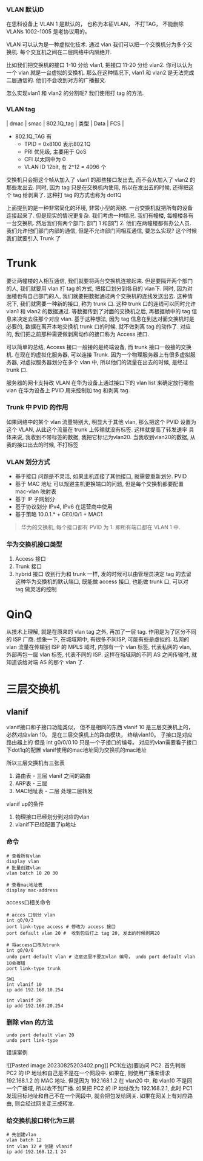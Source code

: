 ### VLAN 默认ID
在思科设备上
VLAN 1 是默认的， 也称为本征VLAN， 不打TAG， 不能删除
VLANs 1002-1005 是老协议用的。 


VLAN 可以认为是一种虚拟化技术. 通过 vlan 我们可以把一个交换机分为多个交换机.
每个交互机之间在二层网络中内隔绝开. 

比如我们把交换机的接口 1-10 分给 vlan1, 把接口 11-20 分给 vlan2. 你可以认为一个 vlan 就是一台虚拟的交换机. 那么在这种情况下, vlan1 和 vlan2 是无法完成二层通信的. 他们不会收到对方的广播报文. 

怎么实现vlan1 和 vlan2 的分割呢? 我们使用打 tag 的方法. 

### VLAN tag

| dmac | smac | 802.1Q_tag |  类型 |  Data | FCS  |
* 802.1Q_TAG 有
	* TPID = 0x8100 表示802.1Q
	* PRI 优先级, 主要用于 QoS
	* CFI 以太网中为 0
	* VLAN ID  12bit, 有 2^12 = 4096 个

交换机只会把这个帧从加入了 vlan1 的那些接口发出去, 而不会从加入了 vlan2 的那些发出去. 同时, 因为 tag 只是在交换机内使用, 所以在发出去的时候, 还得把这个 tag 给剥离了. 这种打 tag 的方式也称为 dot1Q

上面提到的是一种非常简化的环境, 非常小型的网络. 一台交换机就把所有的设备连接起来了. 
但是现实的情况更复杂. 我们考虑一种情况. 我们有幢楼, 每幢楼各有一台交换机. 然后我们有两个部门: 部门 1 和部门 2. 他们在两幢楼都有办公人员. 我们允许他们部门内部的通信, 但是不允许部门间相互通信, 要怎么实现? 这个时候我们就要引入 Trunk 了


# Trunk
要让两幢楼的人相互通信, 我们就要将两台交换机连接起来. 但是要隔开两个部门的人, 我们就要用 vlan 打 tag 的方式, 把接口划分到各自的 vlan下. 同时, 因为对面楼也有自己部门的人, 我们就要把数据通过两个交换机的连线发送出去. 这种情况下, 我们就需要一种新的接口, 称为 trunk 口. 这种 trunk 口的连线可以同时允许 vlan1 和 vlan2 的数据通过. 等数据传到了对面的交换机之后, 再根据帧中的 tag 信息来决定去往那个对应 vlan. 基于这种想法, 因为 tag 信息在到达对面交换机时是必要的, 数据在离开本地交换机 trunk 口的时候, 就不做剥离 tag 的动作了. 
对应的, 我们把之前那种需要做剥离动作的接口称为 Access 接口. 

可以简单的总结, Access 接口一般接的是终端设备, 而 trunk 接口一般接的交换机. 
在现在的虚拟化服务器, 可以连接 Trunk. 因为一个物理服务器上有很多虚拟服务器, 对虚拟服务器划分在多个 vlan 中, 所以他们的流量在出去的时候, 是经过 trunk 口.

服务器的网卡支持改 VLAN 
在华为设备上通过接口下的 vlan list 来确定放行哪些 vlan
在华为设备上 PVID 用来控制加 tag 和剥离 tag.

### Trunk 中 PVID 的作用
如果网络中的某个 vlan 流量特别大, 明显大于其他 vlan, 那么把这个 PVID 设置为这个 VLAN, 从此这个流量在 trunk 上传输就没有标签. 这样就提高了转发速率
具体来说, 我收到不带标签的数据, 我把它标记为vlan20. 当我收到vlan20的数据, 从我的接口出去的时候, 不打标签


### VLAN 划分方式
* 基于接口 问题是不灵活, 如果主机连接了其他接口, 就需要重新划分. PVID
* 基于 MAC 地址 可以规避主机更换端口的问题, 但是每个交换机都要配置 mac-vlan 映射表
* 基于 IP 子网划分
* 基于协议划分 IPv4, IPv6 在运营商中使用
* 基于策略 10.0.1.* + GE0/0/1 + MAC1

> 华为的交换机, 每个接口都有 PVID 为 1. 即所有端口都在 VLAN 1 中. 


### 华为交换机接口类型
1. Access 接口
2. Trunk 接口
3. hybrid 接口 收到行为和 trunk 一样, 发的时候可以由管理员决定 tag 的去留
这种华为交换机的默认端口, 既能做 access 接口, 也能做 trunk 口, 可以对 tag 做灵活的控制

# QinQ
从技术上理解, 就是在原来的 vlan tag 之外, 再加了一层 tag. 作用是为了区分不同的 ISP 厂商. 
想象一下, 在城域网中, 有很多不同ISP, 可能有些是虚拟的. 私网的 vlan 流量在传输到 ISP 的 MPLS 域时, 内部有一个 vlan 标签, 代表私网的 vlan, 外部再包一层 vlan 标签, 代表不同的 ISP. 这样在城域网的不同 AS 之间传输时, 就知道该给对端 AS 的那个 vlan 了. 


# 三层交换机
## vlanif
vlanif接口和子接口功能类似， 但不是相同的东西
vlanif 10 是三层交换机上的， 必然对应vlan 10。 是在三层交换机上的路由模块， 终结vlan10。 子接口是对应路由器上的
但是 int g0/0/0.10 只是一个子接口的编号。 对应的vlan需要看子接口下dot1q的配置
vlanif使用的mac地址同为交换机的mac地址

所以三层交换机有三张表
1. 路由表 - 三层 vlanif 之间的路由
2. ARP表 - 三层
3. MAC地址表 - 二层 处理二层转发


vlanif up的条件
1. 物理接口已经划分到对应的vlan
2. vlanif下已经配置了ip地址

### 命令

```shell
# 查看所有vlan
display vlan 
# 批量创建vlan
vlan batch 10 20 30

# 查看mac地址表
display mac-address
```

access口相关命令

```shell
# acces 口划分 vlan
int g0/0/3
port link-type access # 修改为 access 接口
port default vlan 20 #  收到包后打上 tag 20, 发出的时候剥离20

# 将access口改为trunk
int g0/0/0
undo port default vlan # 注意这里不要加vlan 编号， undo port default vlan 10会报错
port link-type trunk 
```

```shell
SW1
int vlanif 10
ip add 192.168.10.254

int vlanif 20
ip add 192.168.20.254
```

### 删除 vlan 的方法
```
undo port default vlan 20
undo port link-type 
```

错误案例

![[Pasted image 20230825203402.png]]
PC1(左边)要访问 PC2. 首先判断 PC2 的 IP 地址和自己是不是在一个网段中. 如果在, 则使用广播来请求 192.168.1.2 的 MAC 地址. 但是因为 192.168.1.2 在 vlan20 中, 和 vlan10 不是同一个广播域, 所以收不到广播. 
如果把 PC2 的 IP 地址改为 192.168.2.1, 此时 PC1 发现目标地址和自己不在一个网段中, 就会把包发给网关. 如果在网关上有对应路由, 则会经过网关走三成转发. 

### 给交换机接口转化为三层

```shell
# 先创建vlan
vlan batch 12
int vlan 12 # 创建 vlanif
ip add 192.168.12.1 24

```